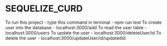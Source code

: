 # SEQUELIZE_CURD
To run this project - type this command in terminal -  npm run test
To create user into the database - localhost:3000/add
To read the user table - localhost:3000/users
To update the user - localhost:3000/deleteUser/id
To delete the user - localhost:3000/updateUser/id/updatedId


